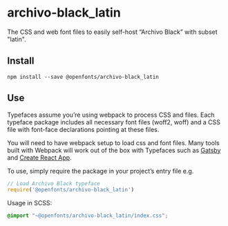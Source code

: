 
# archivo-black_latin

The CSS and web font files to easily self-host “Archivo Black” with subset "latin".

## Install

`npm install --save @openfonts/archivo-black_latin`

## Use

Typefaces assume you’re using webpack to process CSS and files. Each typeface
package includes all necessary font files (woff2, woff) and a CSS file with
font-face declarations pointing at these files.

You will need to have webpack setup to load css and font files. Many tools built
with Webpack will work out of the box with Typefaces such as [Gatsby](https://github.com/gatsbyjs/gatsby)
and [Create React App](https://github.com/facebookincubator/create-react-app).

To use, simply require the package in your project’s entry file e.g.

```javascript
// Load Archivo Black typeface
require('@openfonts/archivo-black_latin')
```

Usage in SCSS:
```scss
@import "~@openfonts/archivo-black_latin/index.css";
```
